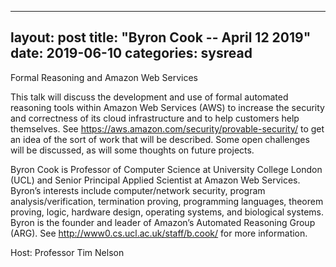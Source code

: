 
---
layout: post
title: "Byron Cook -- April 12 2019"
date: 2019-06-10
categories: sysread
---

Formal Reasoning and Amazon Web Services

This talk will discuss the development and use of formal automated reasoning tools within Amazon Web Services (AWS) to increase the security and correctness of its cloud infrastructure and to help customers help themselves.  See https://aws.amazon.com/security/provable-security/ to get an idea of the sort of work that will be described.  Some open challenges will be discussed, as will some thoughts on future projects.  

Byron Cook is Professor of Computer Science at University College London (UCL) and Senior Principal Applied Scientist at Amazon Web Services. Byron’s interests include computer/network security, program analysis/verification, termination proving, programming languages, theorem proving, logic, hardware design, operating systems, and biological systems. Byron is the founder and leader of Amazon’s Automated Reasoning Group (ARG).  See http://www0.cs.ucl.ac.uk/staff/b.cook/ for more information. 


Host: Professor Tim Nelson
